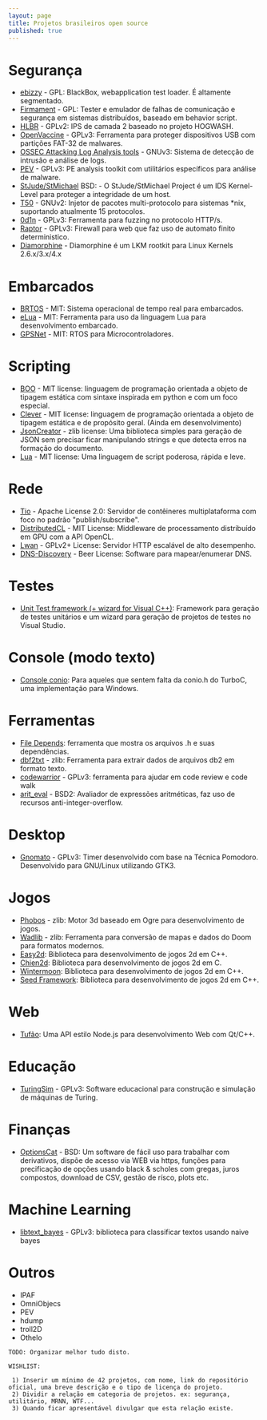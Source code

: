 ```yaml
---
layout: page
title: Projetos brasileiros open source
published: true
---
```


# Segurança

- [ebizzy](http://sourceforge.net/projects/ebizzy/) - GPL: BlackBox, webapplication test loader. É altamente segmentado.
- [Firmament](http://sourceforge.net/projects/firmament/) - GPL: Tester e emulador de falhas de comunicação e segurança em sistemas distribuídos, baseado em behavior script.
- [HLBR](http://hlbr.sourceforge.net/) - GPLv2: IPS de camada 2 baseado no projeto HOGWASH.
- [OpenVaccine](http://sourceforge.net/projects/openvaccine/) - GPLv3: Ferramenta para proteger dispositivos USB com partições FAT-32 de malwares.
- [OSSEC Attacking Log Analysis tools](http://www.ossec.net/) - GNUv3: Sistema de detecção de intrusão e análise de logs.
- [PEV](http://sourceforge.net/projects/pev/) - GPLv3: PE analysis toolkit com utilitários específicos para análise de malware.
- [StJude/StMichael](http://sourceforge.net/projects/stjude/) BSD: - O StJude/StMichael Project é um IDS Kernel-Level para proteger a integridade de um host.
- [T50](http://t50.sourceforge.net/) - GNUv2: Injetor de pacotes multi-protocolo para sistemas *nix, suportando atualmente 15 protocolos.
- [0d1n](https://github.com/CoolerVoid/0d1n) - GPLv3: Ferramenta para fuzzing no protocolo HTTP/s. 
- [Raptor](https://github.com/CoolerVoid/raptor_waf) - GPLv3: Firewall para web que faz uso de automato finito deterministico. 
- [Diamorphine](https://github.com/m0nad/Diamorphine) - Diamorphine é um LKM rootkit para Linux Kernels 2.6.x/3.x/4.x

# Embarcados

- [BRTOS](https://code.google.com/p/brtos/) - MIT: Sistema operacional de tempo real para embarcados.
- [eLua](http://www.eluaproject.net/) - MIT: Ferramenta para uso da linguagem Lua para desenvolvimento embarcado.
- [GPSNet](https://code.google.com/p/gpsnet/) - MIT: RTOS para Microcontroladores.

# Scripting

- [BOO](http://boo.codehaus.org/) - MIT license: linguagem de programação orientada a objeto de tipagem estática com sintaxe inspirada em python e com um foco especial.
- [Clever](http://clever-lang.github.com/) - MIT license: linguagem de programação orientada a objeto de tipagem estática e de propósito geral. (Ainda em desenvolvimento)
- [JsonCreator](http://github.com/bcsanches/JsonCreator) - zlib license: Uma biblioteca simples para geração de JSON sem precisar ficar manipulando strings e que detecta erros na formação do documento.
- [Lua](http://lua.org/) - MIT license: Uma linguagem de script poderosa, rápida e leve.

# Rede

- [Tio](https://code.google.com/p/tio) - Apache License 2.0: Servidor de contêineres multiplataforma com foco no padrão "publish/subscribe".
- [DistributedCL](https://github.com/andrelrt/distributedcl) - MIT License: Middleware de processamento distribuído em GPU com a API OpenCL.
- [Lwan](http://lwan.ws) - GPLv2+ License: Servidor HTTP escalável de alto desempenho.
- [DNS-Discovery](https://github.com/m0nad/DNS-Discovery) - Beer License: Software para mapear/enumerar DNS.

# Testes

- [Unit Test framework (+ wizard for Visual C++)](http://www.thradams.com/codeblog/unittest.htm): Framework para geração de testes unitários e um wizard para geração de projetos de testes no Visual Studio.

# Console (modo texto)

- [Console conio](http://www.thradams.com/codeblog/console.htm): Para aqueles que sentem falta da conio.h do TurboC, uma implementação para Windows.

# Ferramentas

- [File Depends](http://www.thradams.com/codeblog/filedepends.htm): ferramenta que mostra os arquivos .h e suas dependências.
- [dbf2txt](https://github.com/bcsanches/dbf2txt) - zlib: Ferramenta para extrair dados de arquivos db2 em formato texto.
- [codewarrior](https://github.com/CoolerVoid/codewarrior) - GPLv3: ferramenta para ajudar em code review e code walk
- [arit_eval](https://github.com/CoolerVoid/arit_eval) - BSD2: Avaliador de expressões aritméticas, faz uso de recursos anti-integer-overflow. 

# Desktop

- [Gnomato](https://github.com/diegorubin/gnomato) - GPLv3: Timer desenvolvido com base na Técnica Pomodoro. Desenvolvido para GNU/Linux utilizando GTK3.

# Jogos

- [Phobos](https://github.com/bcsanches/phobos3d/) - zlib: Motor 3d baseado em Ogre para desenvolvimento de jogos.
- [Wadlib](https://github.com/bcsanches/wadlib) - zlib: Ferramenta para conversão de mapas e dados do Doom para formatos modernos.
- [Easy2d](http://easy2d.sourceforge.net/): Biblioteca para desenvolvimento de jogos 2d em C++.
- [Chien2d](http://code.google.com/p/chien2d/): Biblioteca para desenvolvimento de jogos 2d em C.
- [Wintermoon](http://wintermoon.sourceforge.net/): Biblioteca para desenvolvimento de jogos 2d em C++.
- [Seed Framework](http://www.seedframework.org/): Biblioteca para desenvolvimento de jogos 2d em C++.

# Web

- [Tufão](https://github.com/vinipsmaker/tufao): Uma API estilo Node.js para desenvolvimento Web com Qt/C++.

# Educação

- [TuringSim](https://github.com/zxmarcos/turing-simulator) - GPLv3: Software educacional para construção e simulação de máquinas de Turing.

# Finanças
- [OptionsCat](https://github.com/CoolerVoid/optionscat/) - BSD: Um software de fácil uso para trabalhar com derivativos, dispõe de acesso via WEB via https, funções para precificação de opções usando black & scholes com gregas, juros compostos, download de CSV, gestão de rísco, plots etc. 

# Machine Learning

- [libtext_bayes](https://github.com/CoolerVoid/libtext_bayes) - GPLv3: biblioteca para classificar textos usando naive bayes

# Outros

- IPAF
- OmniObjecs
- PEV
- hdump
- troll2D
- Othelo

```
TODO: Organizar melhor tudo disto.

WISHLIST:

 1) Inserir um mínimo de 42 projetos, com nome, link do repositório oficial, uma breve descrição e o tipo de licença do projeto.
 2) Dividir a relação em categoria de projetos. ex: segurança, utilitário, MRNN, WTF...
 3) Quando ficar apresentável divulgar que esta relação existe.
```
